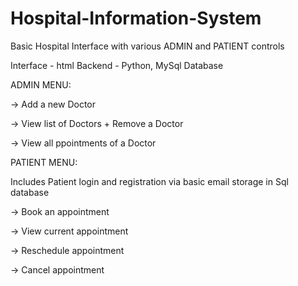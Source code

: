 # Hospital-Information-System
Basic Hospital Interface with various ADMIN and PATIENT controls


Interface - html
Backend - Python, MySql Database


ADMIN MENU:

-> Add a new Doctor

-> View list of Doctors + Remove a Doctor

-> View all ppointments of a Doctor


PATIENT MENU:

Includes Patient login and registration via basic email storage in Sql database

-> Book an appointment

-> View current appointment

-> Reschedule appointment

-> Cancel appointment

